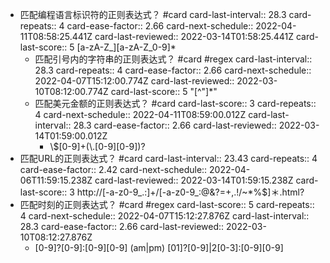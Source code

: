 - 匹配编程语言标识符的正则表达式？ #card
  card-last-interval:: 28.3
  card-repeats:: 4
  card-ease-factor:: 2.66
  card-next-schedule:: 2022-04-11T08:58:25.441Z
  card-last-reviewed:: 2022-03-14T01:58:25.441Z
  card-last-score:: 5
  [a-zA-Z_][a-zA-Z_0-9]*
	- 匹配引号内的字符串的正则表达式？ #card #regex 
	  card-last-interval:: 28.3
	  card-repeats:: 4
	  card-ease-factor:: 2.66
	  card-next-schedule:: 2022-04-07T15:12:00.774Z
	  card-last-reviewed:: 2022-03-10T08:12:00.774Z
	  card-last-score:: 5
	  "[\^"]*"
	- 匹配美元金额的正则表达式？ #card
	  card-last-score:: 3
	  card-repeats:: 4
	  card-next-schedule:: 2022-04-11T08:59:00.012Z
	  card-last-interval:: 28.3
	  card-ease-factor:: 2.66
	  card-last-reviewed:: 2022-03-14T01:59:00.012Z
		- \\$[0-9]+(\\.[0-9][0-9])?
- 匹配URL的正则表达式？ #card
  card-last-interval:: 23.43
  card-repeats:: 4
  card-ease-factor:: 2.42
  card-next-schedule:: 2022-04-06T11:59:15.238Z
  card-last-reviewed:: 2022-03-14T01:59:15.238Z
  card-last-score:: 3
  http://[-a-z0-9_.:]+/[-a-z0-9_:@&?=+,.!/~*%$]＊\.html?
- 匹配时刻的正则表达式？ #card #regex
  card-last-score:: 5
  card-repeats:: 4
  card-next-schedule:: 2022-04-07T15:12:27.876Z
  card-last-interval:: 28.3
  card-ease-factor:: 2.66
  card-last-reviewed:: 2022-03-10T08:12:27.876Z
	- [0-9]?[0-9]:[0-9][0-9] (am|pm)
	  [01]?[0-9]|2[0-3]:[0-9][0-9]